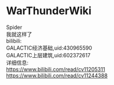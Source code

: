 # WarThunderWiki
Spider<br>
我就这样了<br>
bilibili:<br>
GALACTIC经济基础,uid:430965590<br>
GALACTIC上层建筑,uid:602372617<br>
详细信息:<br>
https://www.bilibili.com/read/cv11205311<br>
https://www.bilibili.com/read/cv11244388<br>
